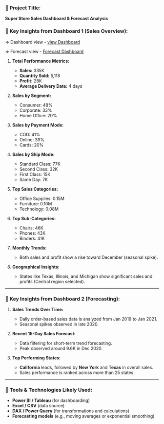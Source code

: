 
### 🔷 **Project Title:**

**Super Store Sales Dashboard & Forecast Analysis**

### 🔹 **Key Insights from Dashboard 1 (Sales Overview):**

   => Dashboard view - <a href="https://github.com/amansinha061275/Super_Store-Sale-Dashboard/blob/main/Screenshot%202025-07-05%20104419.png">view Dashboard</a>


   => Forecast view - <a href="https://github.com/amansinha061275/Super_Store-Sale-Dashboard/blob/main/Screenshot%202025-07-05%20104419.png">Forecast Dashboard</a>
1. **Total Performance Metrics:**

   * **Sales:** 335K
   * **Quantity Sold:** 5,118
   * **Profit:** 28K
   * **Average Delivery Date:** 4 days

2. **Sales by Segment:**

   * Consumer: 48%
   * Corporate: 33%
   * Home Office: 20%

3. **Sales by Payment Mode:**

   * COD: 41%
   * Online: 39%
   * Cards: 20%

4. **Sales by Ship Mode:**

   * Standard Class: 77K
   * Second Class: 32K
   * First Class: 15K
   * Same Day: 7K

5. **Top Sales Categories:**

   * Office Supplies: 0.15M
   * Furniture: 0.10M
   * Technology: 0.08M

6. **Top Sub-Categories:**

   * Chairs: 46K
   * Phones: 43K
   * Binders: 41K

7. **Monthly Trends:**

   * Both sales and profit show a rise toward December (seasonal spike).

8. **Geographical Insights:**

   * States like Texas, Illinois, and Michigan show significant sales and profits (Central region selected).

---

### 🔹 **Key Insights from Dashboard 2 (Forecasting):**

1. **Sales Trends Over Time:**

   * Daily order-based sales data is analyzed from Jan 2019 to Jan 2021.
   * Seasonal spikes observed in late 2020.

2. **Recent 15-Day Sales Forecast:**

   * Data filtering for short-term trend forecasting.
   * Peak observed around 9.6K in Dec 2020.

3. **Top Performing States:**

   * **California** leads, followed by **New York** and **Texas** in overall sales.
   * Sales performance is ranked across more than 25 states.

---

### 🔹 **Tools & Technologies Likely Used:**

* **Power BI / Tableau** (for dashboarding)
* **Excel / CSV** (data source)
* **DAX / Power Query** (for transformations and calculations)
* **Forecasting models** (e.g., moving averages or exponential smoothing)



